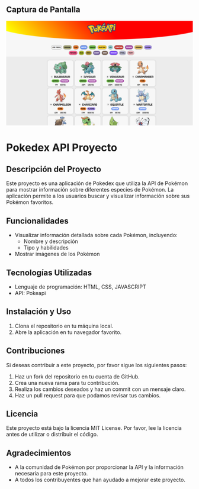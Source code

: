 ## Captura de Pantalla

![Resultado Final](assets/resultadoFinal.png)

# Pokedex API Proyecto

## Descripción del Proyecto

Este proyecto es una aplicación de Pokedex que utiliza la API de Pokémon para mostrar información sobre diferentes especies de Pokémon. La aplicación permite a los usuarios buscar y visualizar información sobre sus Pokémon favoritos.

## Funcionalidades

* Visualizar información detallada sobre cada Pokémon, incluyendo:
  * Nombre y descripción
  * Tipo y habilidades
* Mostrar imágenes de los Pokémon

## Tecnologías Utilizadas

* Lenguaje de programación: HTML, CSS, JAVASCRIPT
* API: Pokeapi

## Instalación y Uso

1. Clona el repositorio en tu máquina local.
2. Abre la aplicación en tu navegador favorito.

## Contribuciones

Si deseas contribuir a este proyecto, por favor sigue los siguientes pasos:

1. Haz un fork del repositorio en tu cuenta de GitHub.
2. Crea una nueva rama para tu contribución.
3. Realiza los cambios deseados y haz un commit con un mensaje claro.
4. Haz un pull request para que podamos revisar tus cambios.

## Licencia

Este proyecto está bajo la licencia MIT License. Por favor, lee la licencia antes de utilizar o distribuir el código.

## Agradecimientos

* A la comunidad de Pokémon por proporcionar la API y la información necesaria para este proyecto.
* A todos los contribuyentes que han ayudado a mejorar este proyecto.